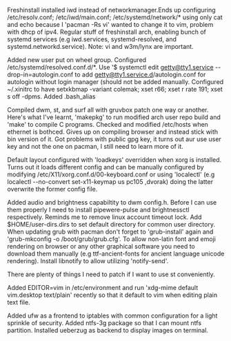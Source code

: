 Freshinstall installed iwd instead of networkmanager.Ends up configuring /etc/resolv.conf; /etc/iwd/main.conf; /etc/systemd/network/* using only cat and echo because I 'pacman -Rs vi' wanted to change it to vim, problem with dhcp of ipv4. Regular stuff of freshinstall arch, enabling bunch of systemd services (e.g iwd.services, systemd-resolved, and systemd.networkd.service). Note: vi and w3m/lynx are important.

Added new user put on wheel group. Configured /etc/systemd/resolved.conf.d/*. Use '$ systemctl edit getty@tty1.service --drop-in=autologin.conf to add getty@tty1.service.d/autologin.conf for autologin without login manager (should not be added manually.  Configured ~/.xinitrc to have setxkbmap -variant colemak; xset r66; xset r rate 191; xset s off -dpms. Added .bash_alias

Compiled dwm, st, and surf all with gruvbox patch one way or another. Here's what I've learnt, 'makepkg' to run modified arch user
repo build and 'make' to compile C programs. Checked and modified /etc/hosts when ethernet is bothced. Gives up on compiling browser and instead stick with bin version of it. Got problems with public gpg key, it turns out aur use user key and not the one on pacman, I still need to learn more of it.

Default layout configured with 'loadkeys' overridden when xorg is installed. Turns out it loads different config and can be manually configured by modifying /etc/X11/xorg.conf.d/00-keyboard.conf or using 'localectl' (e.g localectl --no-convert set-x11-keymap us pc105 ,dvorak) doing the latter overwrite the former config file.

Added audio and brightness capabiltity to dwm config.h. Before I can use them properly I need to install pipewere-pulse and brightnessctl respectively. Reminds me to remove linux account timeout lock. Add $HOME/user-dirs.dirs to set default directory for common user directory. When updating grub with pacman don't forget to 'grub-install' again and 'grub-mkconfig -o /boot/grub/grub.cfg'. To allow non-latin font and emoji rendering on browser or any other graphical software you need to download them manually (e.g ttf-ancient-fonts for ancient language unicode rendering). Install libnotify to allow utilizing  'notify-send'.

There are plenty of things I need to patch if I want to use st conveniently.

Added EDITOR=vim in /etc/environment and run 'xdg-mime default vim.desktop text/plain' recently so that it default to vim when editing plain text file.

Added ufw as a frontend to iptables with common configuration for a light sprinkle of security. Added ntfs-3g package so that I can mount ntfs partition. Installed ueberzug as backend to display images on terminal.
